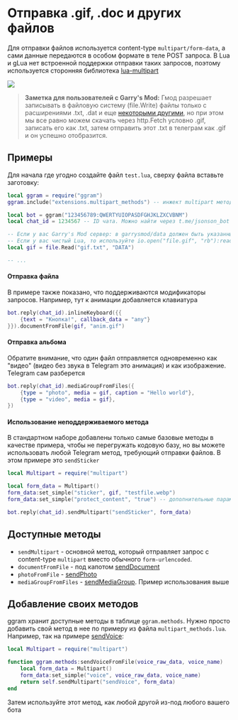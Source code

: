# Отправка .gif, .doc и других файлов

Для отправки файлов используется content-type `multipart/form-data`, а сами данные передаются в особом формате в теле POST запроса. В Lua и gLua нет встроенной поддержки отправки таких запросов, поэтому используется сторонняя библиотека [lua-multipart](https://github.com/Kong/lua-multipart/tree/master)

![](https://img.qweqwe.ovh/1633308905956.png)

> **Заметка для пользователей с Garry's Mod:** Гмод разрешает записывать в файловую систему (file.Write) файлы только с расширениями .txt, .dat и еще [некоторыми другими](https://wiki.facepunch.com/gmod/file.Write), но при этом мы все равно можем скачать через http.Fetch условно .gif, записать его как .txt, затем отправить этот .txt в телеграм как .gif и он успешно отобразится.

## Примеры

Для начала где угодно создайте файл `test.lua`, сверху файла вставьте заготовку:

```lua
local ggram = require("ggram")
ggram.include("extensions.multipart_methods") -- инжект multipart методов в .reply

local bot = ggram("123456789:QWERTYUIOPASDFGHJKLZXCVBNM")
local chat_id = 1234567 -- ID чата. Можно найти через t.me/jsonson_bot

-- Если у вас Garry's Mod сервер: в garrysmod/data должен быть указанный файл
-- Если у вас чистый Lua, то используйте io.open("file.gif", "rb"):read("*a")
local gif = file.Read("gif.txt", "DATA")

-- ...
```

#### Отправка файла

В примере также показано, что поддерживаются модификаторы запросов. Например, тут к анимации добавляется клавиатура

```lua
bot.reply(chat_id).inlineKeyboard({{
	{text = "Кнопка!", callback_data = "any"}
}}).documentFromFile(gif, "anim.gif")
```

#### Отправка альбома

Обратите внимание, что один файл отправляется одновременно как "видео" (видео без звука в Telegram это анимация) и как изображение. Telegram сам разберется

```lua
bot.reply(chat_id).mediaGroupFromFiles({
	{type = "photo", media = gif, caption = "Hello world"},
	{type = "video", media = gif},
})
```

#### Использование неподдерживаемого метода

В стандартном наборе добавлены только самые базовые методы в качестве примера, чтобы не перегружать кодовую базу, но вы можете использовать любой Telegram метод, требующий отправки файлов. В этом примере это `sendSticker`

```lua
local Multipart = require("multipart")

local form_data = Multipart()
form_data:set_simple("sticker", gif, "testfile.webp")
form_data:set_simple("protect_content", "true") -- дополнительные параметры тоже отправляются как form-data

bot.reply(chat_id).sendMultipart("sendSticker", form_data)
```


## Доступные методы

- `sendMultipart` - основной метод, который отправляет запрос с content-type `multipart` вместо обычного `form-urlencoded`.
- `documentFromFile` - под капотом [sendDocument](https://core.telegram.org/bots/api#senddocument)
- `photoFromFile` - [sendPhoto](https://core.telegram.org/bots/api#sendphoto)
- `mediaGroupFromFiles` - [sendMediaGroup](https://core.telegram.org/bots/api#sendmediagroup). Пример использования выше

## Добавление своих методов

ggram хранит доступные методы в таблице `ggram.methods`. Нужно просто добавить свой метод в нее по примеру из файла `multipart_methods.lua`. Например, так на примере [sendVoice](https://core.telegram.org/bots/api#sendvoice):

```lua
local Multipart = require("multipart")

function ggram.methods:sendVoiceFromFile(voice_raw_data, voice_name)
	local form_data = Multipart()
	form_data:set_simple("voice", voice_raw_data, voice_name)
	return self.sendMultipart("sendVoice", form_data)
end
```

Затем используйте этот метод, как любой другой из-под любого вашего бота
